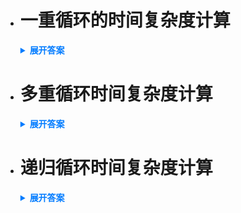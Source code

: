 - # 一重循环的时间复杂度计算 
    <details>
      <summary style="font-weight: bold; color: #007bff;">展开答案</summary>
      <ul>    
      <li style="color: blue;">模拟循环流程 观察趟数 和循环终止的关系 </li>
      <li style="color: blue;">得到趟数和变量的关系后 通过循环终止条件 再次进行传递 t和n的关系 实现 t与n的 也就是趟数与问题规模的关系 也就是时间复杂度 </li>
      </ul>
    </details>

- # 多重循环时间复杂度计算
    <details>
      <summary style="font-weight: bold; color: #007bff;">展开答案</summary>
      <ul>    
      <li style="color: blue;">模拟循环过程 列出外层的变化 列出内循环的次数 计算次数和 </li>
      <li style="color: blue;">就是求解 内部循环执行次数和问题规模的关系 </li>
      </ul>
    </details>

- # 递归循环时间复杂度计算
    <details>
      <summary style="font-weight: bold; color: #007bff;">展开答案</summary>
      <ul>    
      <li style="color: blue;">模拟递归过程 列出参数的变化 找到边界停止的条件 求出递归深度 公式递归 </li>
      <li style="color: blue;">就是求解 内部循环执行次数和问题规模的关系 </li>
      </ul>
    </details>  